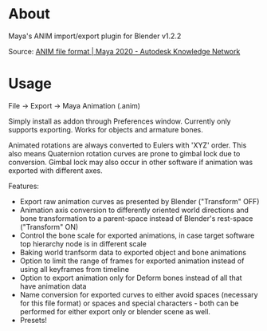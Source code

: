 # About
Maya's ANIM import/export plugin for Blender v1.2.2

Source: [ANIM file format | Maya 2020 - Autodesk Knowledge Network](https://knowledge.autodesk.com/support/maya/learn-explore/caas/CloudHelp/cloudhelp/2022/ENU/Maya-Animation/files/GUID-87541258-2463-497A-A3D7-3DEA4C852644-htm.html)


# Usage
File -> Export -> Maya Animation (.anim)

Simply install as addon through Preferences window.
Currently only supports exporting. Works for objects and armature bones.

Animated rotations are always converted to Eulers with 'XYZ' order. This also means Quaternion rotation curves are prone to gimbal lock due to conversion.
Gimbal lock may also occur in other software if animation was exported with different axes.

Features:
- Export raw animation curves as presented by Blender ("Transform" OFF)
- Animation axis conversion to differently oriented world directions and bone transformation to a parent-space instead of Blender's rest-space ("Transform" ON)
- Control the bone scale for exported animations, in case target software top hierarchy node is in different scale
- Baking world tranfsorm data to exported object and bone animations
- Option to limit the range of frames for exported animation instead of using all keyframes from timeline
- Option to export animation only for Deform bones instead of all that have animation data
- Name conversion for exported curves to either avoid spaces (necessary for this file format) or spaces and special characters - both can be performed for either export only or blender scene as well.
- Presets!